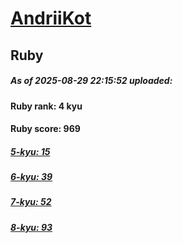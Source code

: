# [AndriiKot](https://www.codewars.com/users/AndriiKot) 
## Ruby

##### As of 2025-08-29 22:15:52 uploaded:

#### Ruby rank: 4 kyu

#### Ruby score: 969

##### [5-kyu: 15](https://github.com/AndriiKot/Ruby__CodeWars/tree/main/kyu-5)

##### [6-kyu: 39](https://github.com/AndriiKot/Ruby__CodeWars/tree/main/kyu-6)

##### [7-kyu: 52](https://github.com/AndriiKot/Ruby__CodeWars/tree/main/kyu-7)

##### [8-kyu: 93](https://github.com/AndriiKot/Ruby__CodeWars/tree/main/kyu-8)

